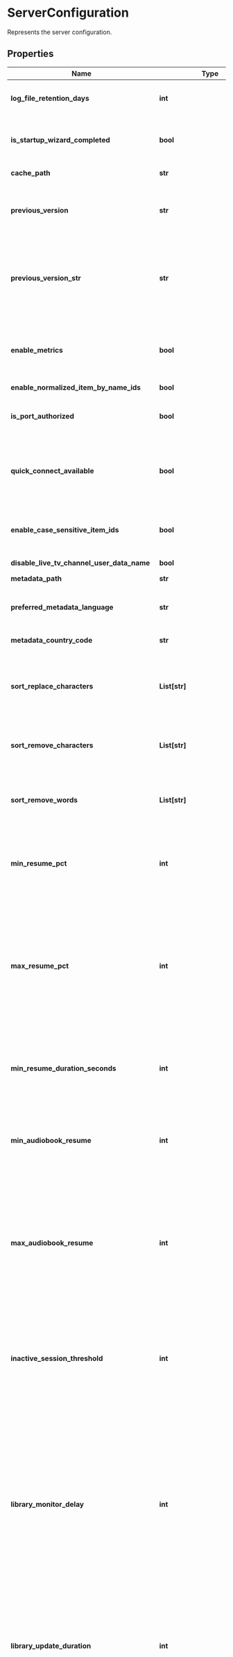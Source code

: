 # ServerConfiguration

Represents the server configuration.

## Properties

Name | Type | Description | Notes
------------ | ------------- | ------------- | -------------
**log_file_retention_days** | **int** | Gets or sets the number of days we should retain log files. | [optional] 
**is_startup_wizard_completed** | **bool** | Gets or sets a value indicating whether this instance is first run. | [optional] 
**cache_path** | **str** | Gets or sets the cache path. | [optional] 
**previous_version** | **str** | Gets or sets the last known version that was ran using the configuration. | [optional] 
**previous_version_str** | **str** | Gets or sets the stringified PreviousVersion to be stored/loaded,  because System.Version itself isn&#39;t xml-serializable. | [optional] 
**enable_metrics** | **bool** | Gets or sets a value indicating whether to enable prometheus metrics exporting. | [optional] 
**enable_normalized_item_by_name_ids** | **bool** |  | [optional] 
**is_port_authorized** | **bool** | Gets or sets a value indicating whether this instance is port authorized. | [optional] 
**quick_connect_available** | **bool** | Gets or sets a value indicating whether quick connect is available for use on this server. | [optional] 
**enable_case_sensitive_item_ids** | **bool** | Gets or sets a value indicating whether [enable case-sensitive item ids]. | [optional] 
**disable_live_tv_channel_user_data_name** | **bool** |  | [optional] 
**metadata_path** | **str** | Gets or sets the metadata path. | [optional] 
**preferred_metadata_language** | **str** | Gets or sets the preferred metadata language. | [optional] 
**metadata_country_code** | **str** | Gets or sets the metadata country code. | [optional] 
**sort_replace_characters** | **List[str]** | Gets or sets characters to be replaced with a &#39; &#39; in strings to create a sort name. | [optional] 
**sort_remove_characters** | **List[str]** | Gets or sets characters to be removed from strings to create a sort name. | [optional] 
**sort_remove_words** | **List[str]** | Gets or sets words to be removed from strings to create a sort name. | [optional] 
**min_resume_pct** | **int** | Gets or sets the minimum percentage of an item that must be played in order for playstate to be updated. | [optional] 
**max_resume_pct** | **int** | Gets or sets the maximum percentage of an item that can be played while still saving playstate. If this percentage is crossed playstate will be reset to the beginning and the item will be marked watched. | [optional] 
**min_resume_duration_seconds** | **int** | Gets or sets the minimum duration that an item must have in order to be eligible for playstate updates.. | [optional] 
**min_audiobook_resume** | **int** | Gets or sets the minimum minutes of a book that must be played in order for playstate to be updated. | [optional] 
**max_audiobook_resume** | **int** | Gets or sets the remaining minutes of a book that can be played while still saving playstate. If this percentage is crossed playstate will be reset to the beginning and the item will be marked watched. | [optional] 
**inactive_session_threshold** | **int** | Gets or sets the threshold in minutes after a inactive session gets closed automatically.  If set to 0 the check for inactive sessions gets disabled. | [optional] 
**library_monitor_delay** | **int** | Gets or sets the delay in seconds that we will wait after a file system change to try and discover what has been added/removed  Some delay is necessary with some items because their creation is not atomic.  It involves the creation of several  different directories and files. | [optional] 
**library_update_duration** | **int** | Gets or sets the duration in seconds that we will wait after a library updated event before executing the library changed notification. | [optional] 
**cache_size** | **int** | Gets or sets the maximum amount of items to cache. | [optional] 
**image_saving_convention** | [**ImageSavingConvention**](ImageSavingConvention.md) | Gets or sets the image saving convention. | [optional] 
**metadata_options** | [**List[MetadataOptions]**](MetadataOptions.md) |  | [optional] 
**skip_deserialization_for_basic_types** | **bool** |  | [optional] 
**server_name** | **str** |  | [optional] 
**ui_culture** | **str** |  | [optional] 
**save_metadata_hidden** | **bool** |  | [optional] 
**content_types** | [**List[NameValuePair]**](NameValuePair.md) |  | [optional] 
**remote_client_bitrate_limit** | **int** |  | [optional] 
**enable_folder_view** | **bool** |  | [optional] 
**enable_grouping_movies_into_collections** | **bool** |  | [optional] 
**enable_grouping_shows_into_collections** | **bool** |  | [optional] 
**display_specials_within_seasons** | **bool** |  | [optional] 
**codecs_used** | **List[str]** |  | [optional] 
**plugin_repositories** | [**List[RepositoryInfo]**](RepositoryInfo.md) |  | [optional] 
**enable_external_content_in_suggestions** | **bool** |  | [optional] 
**image_extraction_timeout_ms** | **int** |  | [optional] 
**path_substitutions** | [**List[PathSubstitution]**](PathSubstitution.md) |  | [optional] 
**enable_slow_response_warning** | **bool** | Gets or sets a value indicating whether slow server responses should be logged as a warning. | [optional] 
**slow_response_threshold_ms** | **int** | Gets or sets the threshold for the slow response time warning in ms. | [optional] 
**cors_hosts** | **List[str]** | Gets or sets the cors hosts. | [optional] 
**activity_log_retention_days** | **int** | Gets or sets the number of days we should retain activity logs. | [optional] 
**library_scan_fanout_concurrency** | **int** | Gets or sets the how the library scan fans out. | [optional] 
**library_metadata_refresh_concurrency** | **int** | Gets or sets the how many metadata refreshes can run concurrently. | [optional] 
**allow_client_log_upload** | **bool** | Gets or sets a value indicating whether clients should be allowed to upload logs. | [optional] 
**dummy_chapter_duration** | **int** | Gets or sets the dummy chapter duration in seconds, use 0 (zero) or less to disable generation altogether. | [optional] 
**chapter_image_resolution** | [**ImageResolution**](ImageResolution.md) | Gets or sets the chapter image resolution. | [optional] 
**parallel_image_encoding_limit** | **int** | Gets or sets the limit for parallel image encoding. | [optional] 
**cast_receiver_applications** | [**List[CastReceiverApplication]**](CastReceiverApplication.md) | Gets or sets the list of cast receiver applications. | [optional] 
**trickplay_options** | [**TrickplayOptions**](TrickplayOptions.md) | Gets or sets the trickplay options. | [optional] 
**enable_legacy_authorization** | **bool** | Gets or sets a value indicating whether old authorization methods are allowed. | [optional] 

## Example

```python
from jellyfin.generated.api_10_11.models.server_configuration import ServerConfiguration

# TODO update the JSON string below
json = "{}"
# create an instance of ServerConfiguration from a JSON string
server_configuration_instance = ServerConfiguration.from_json(json)
# print the JSON string representation of the object
print(ServerConfiguration.to_json())

# convert the object into a dict
server_configuration_dict = server_configuration_instance.to_dict()
# create an instance of ServerConfiguration from a dict
server_configuration_from_dict = ServerConfiguration.from_dict(server_configuration_dict)
```
[[Back to Model list]](README.md#documentation-for-models) [[Back to API list]](README.md#documentation-for-api-endpoints) [[Back to README]](README.md)


